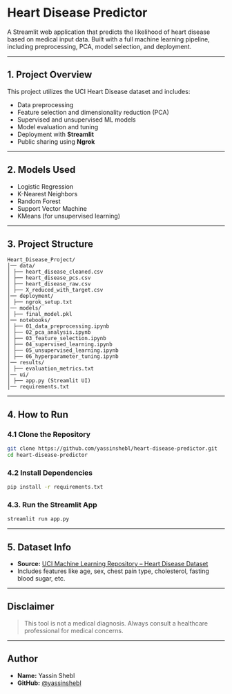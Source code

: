 # Heart Disease Predictor

A Streamlit web application that predicts the likelihood of heart disease based on medical input data. Built with a full machine learning pipeline, including preprocessing, PCA, model selection, and deployment. 

---

## 1. Project Overview

This project utilizes the UCI Heart Disease dataset and includes:

- Data preprocessing  
- Feature selection and dimensionality reduction (PCA)  
- Supervised and unsupervised ML models  
- Model evaluation and tuning  
- Deployment with **Streamlit**  
- Public sharing using **Ngrok**

---

## 2. Models Used

- Logistic Regression  
- K-Nearest Neighbors  
- Random Forest  
- Support Vector Machine  
- KMeans (for unsupervised learning)

---

## 3. Project Structure

```
Heart_Disease_Project/
│── data/
│ ├── heart_disease_cleaned.csv
│ ├── heart_disease_pcs.csv
│ ├── heart_disease_raw.csv
│ ├── X_reduced_with_target.csv
│── deployment/
│ ├── ngrok_setup.txt
│── models/
│ ├── final_model.pkl
│── notebooks/
│ ├── 01_data_preprocessing.ipynb
│ ├── 02_pca_analysis.ipynb
│ ├── 03_feature_selection.ipynb
│ ├── 04_supervised_learning.ipynb
│ ├── 05_unsupervised_learning.ipynb
│ ├── 06_hyperparameter_tuning.ipynb
│── results/
│ ├── evaluation_metrics.txt
│── ui/
│ ├── app.py (Streamlit UI)
│── requirements.txt
```

---

## 4. How to Run

### 4.1 Clone the Repository

```bash
git clone https://github.com/yassinshebl/heart-disease-predictor.git
cd heart-disease-predictor
```

### 4.2 Install Dependencies

```bash
pip install -r requirements.txt
```

### 4.3. Run the Streamlit App

```bash
streamlit run app.py
```

---

## 5. Dataset Info

- **Source:** [UCI Machine Learning Repository – Heart Disease Dataset](https://archive.ics.uci.edu/dataset/45/heart+disease)  
- Includes features like age, sex, chest pain type, cholesterol, fasting blood sugar, etc.

---

## Disclaimer

> This tool is not a medical diagnosis. Always consult a healthcare professional for medical concerns.

---

## Author

- **Name:** Yassin Shebl  
- **GitHub:** [@yassinshebl](https://github.com/yassinshebl)
